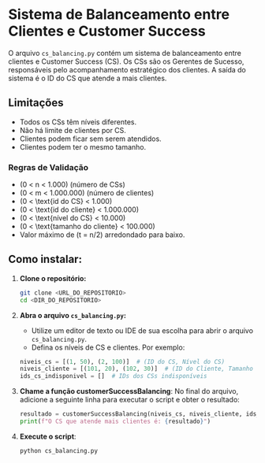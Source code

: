 # Sistema de Balanceamento entre Clientes e Customer Success

O arquivo `cs_balancing.py` contém um sistema de balanceamento entre clientes e Customer Success (CS). Os CSs são os Gerentes de Sucesso, responsáveis pelo acompanhamento estratégico dos clientes. A saída do sistema é o ID do CS que atende a mais clientes.

## Limitações

- Todos os CSs têm níveis diferentes.
- Não há limite de clientes por CS.
- Clientes podem ficar sem serem atendidos.
- Clientes podem ter o mesmo tamanho.

### Regras de Validação

- \(0 < n < 1.000\) (número de CSs)
- \(0 < m < 1.000.000\) (número de clientes)
- \(0 < \text{id do CS} < 1.000\)
- \(0 < \text{id do cliente} < 1.000.000\)
- \(0 < \text{nível do CS} < 10.000\)
- \(0 < \text{tamanho do cliente} < 100.000\)
- Valor máximo de \(t = n/2\) arredondado para baixo.

## Como instalar: 

1. **Clone o repositório:**
   ```bash
   git clone <URL_DO_REPOSITORIO>
   cd <DIR_DO_REPOSITORIO>

2. **Abra o arquivo `cs_balancing.py`:**
   - Utilize um editor de texto ou IDE de sua escolha para abrir o arquivo `cs_balancing.py`.
   - Defina os níveis de CS e clientes. Por exemplo:

   ```python
   niveis_cs = [(1, 50), (2, 100)]  # (ID do CS, Nível do CS)
   niveis_cliente = [(101, 20), (102, 30)]  # (ID do Cliente, Tamanho do Cliente)
   ids_cs_indisponivel = []  # IDs dos CSs indisponíveis

3. **Chame a função customerSuccessBalancing**:
   No final do arquivo, adicione a seguinte linha para executar o script e obter o resultado:
   ```python
   resultado = customerSuccessBalancing(niveis_cs, niveis_cliente, ids_cs_indisponivel)
   print(f"O CS que atende mais clientes é: {resultado}")

4. **Execute o script**:
   ```bash
   python cs_balancing.py
